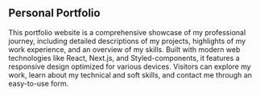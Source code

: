 ## Personal Portfolio

This portfolio website is a comprehensive showcase of my professional journey, including detailed descriptions of my projects, highlights of my work experience, and an overview of my skills. Built with modern web technologies like React, Next.js, and Styled-components, it features a responsive design optimized for various devices. Visitors can explore my work, learn about my technical and soft skills, and contact me through an easy-to-use form.

